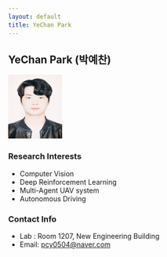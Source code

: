 ```yaml
---
layout: default
title: YeChan Park
---
```


## YeChan Park (박예찬)
<img src="/assets/img/profile/profile_PakrYechan.jpg" width="110px" height="130px" title="profile">

### Research Interests
* Computer Vision
* Deep Reinforcement Learning
* Multi-Agent UAV system
* Autonomous Driving


### Contact Info
* Lab : Room 1207, New Engineering Building
* Email: pcy0504@naver.com

